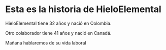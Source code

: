 # Esta es la historia de **HieloElemental**

HieloElemental tiene 32 años y nació en Colombia.

Otro colaborador tiene 41 años y nació en Canadá.

Mañana hablaremos de su vida laboral
